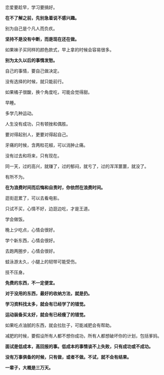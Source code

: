 恋爱要趁早，学习要搞好。

**在不了解之前，先别急着说不感兴趣。**

别为自己是个凡人而负疚。

**坚持不是没有中断，而是现在还在做。**

如果袜子买同样的颜色款式，早上拿的时候会容易很多。

**别为太久以后的事情发愁。**

自己的事情，要自己做决定。

没有选择的时候，就只能前行。

如果橘子很酸，换个角度吃，可能会觉得甜。

早睡。

多学几种运动。

人生没有成功，只有顿挫和偶胜。

要对得起别人，更要对得起自己。

牙痛的时候，含两粒花椒，可以消肿止痛。

没有过去和将来，只有现在。

同一天，过的高兴，就赚了，过的郁闷，就亏了，过的浑浑噩噩，就没了。

有所不为。

**在为浪费时间而后悔和自责时，你依然在浪费时间。**

逛街逛累了，可以去看电影。

只试不买，心情不好，边逛边吃，才是王道。

学会做饭。

晚上少吃点，心情会很好。

学个新东西，心情会很好。

去跑两圈步，心情会很好。

蛙泳游太久，小腿上的韧带可能受伤。

技不压身。

**免费的东西，不一定便宜。**

**对于没用的东西，最好的收纳方法，就是扔。**

**学习资料找太多，就会有已经学了的错觉。**

**运动装备买太好，就会有已经瘦了的错觉。**

如果吃点油腻的东西，就会拉肚子，可能减肥会有帮助。

减肥的时候，要假设所有人都不想你成功，所有人都想破坏你的计划，包括爹妈。

**面试是低成本，高回报的事。低成本的事情谈不上失败，只有成功或不成功。**

**没有万事俱备的时候，只有做，或者不做。不试，就不会有结果。**

**一辈子，大概是三万天。**
